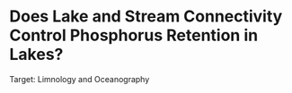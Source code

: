# Does Lake and Stream Connectivity Control Phosphorus Retention in Lakes?

Target: Limnology and Oceanography